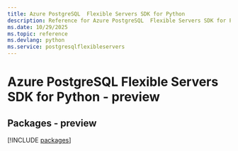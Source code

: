 ```yaml
---
title: Azure PostgreSQL  Flexible Servers SDK for Python
description: Reference for Azure PostgreSQL  Flexible Servers SDK for Python
ms.date: 10/29/2025
ms.topic: reference
ms.devlang: python
ms.service: postgresqlflexibleservers
---
```

# Azure PostgreSQL  Flexible Servers SDK for Python - preview
## Packages - preview
[!INCLUDE [packages](postgresql--flexible-servers-index.md)]